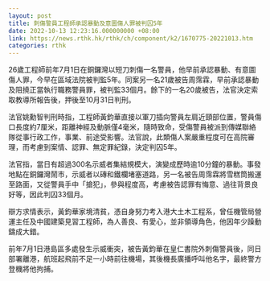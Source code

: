 ```yaml
---
layout: post
title: 刺傷警員工程師承認暴動及意圖傷人罪被判囚5年
date: 2022-10-13 12:23:16.000000000 +08:00
link: https://news.rthk.hk/rthk/ch/component/k2/1670775-20221013.htm
categories: rthk
---
```


26歲工程師前年7月1日在銅鑼灣以短刀刺傷一名警員，他早前承認暴動、有意圖傷人罪，今早在區域法院被判監5年。同案另一名21歲被告周霈霖，早前承認暴動及阻撓正當執行職務警員罪，被判監33個月。餘下的一名20歲被告，法官決定索取教導所報告後，押後至10月31日判刑。 

法官姚勳智判刑時指，工程師黃鈞華直接以軍刀插向警員左肩近頸部位置，警員傷口長度約7厘米，距離神經及動脈僅4毫米，隨時致命，受傷警員被派到傳媒聯絡隊從事行政工作，事業、前途受影響。法官說，此類傷人案嚴重程度可在高院審理，而考慮到案情、認罪、無定罪紀錄，決定判囚5年。

法官指，當日有超過300名示威者集結規模大，演變成歷時逾10分鐘的暴動。事發地點在銅鑼灣鬧市，示威者以磚和鐵欄堵塞道路，另一名被告周霈霖將雪糕筒搬運至路面，又從警員手中「搶犯」，參與程度高，考慮被告認罪有悔意、過往背景良好等，因此判囚33個月。

辯方求情表示，黃鈞華家境清貧，憑自身努力考入港大土木工程系，曾任機管局營運主任及中國建築見習工程師，為人善良、有愛心，並非領導角色，他因年少躁動鑄成大錯。

前年7月1日港島區多處發生示威衝突，被告黃鈞華在皇仁書院外刺傷警員後，同日部署離港，航班起飛前不足一小時前往機場，其後機長廣播呼叫他名字，最終警方登機將他拘捕。
